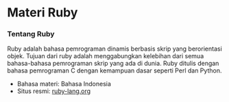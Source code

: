 # Materi Ruby

### Tentang Ruby

Ruby adalah bahasa pemrograman dinamis berbasis skrip yang berorientasi objek. Tujuan dari ruby adalah menggabungkan kelebihan dari semua bahasa-bahasa pemrograman skrip yang ada di dunia. Ruby ditulis dengan bahasa pemrograman C dengan kemampuan dasar seperti Perl dan Python.

- Bahasa materi: Bahasa Indonesia
- Situs resmi: [ruby-lang.org](https://www.ruby-lang.org/en/)